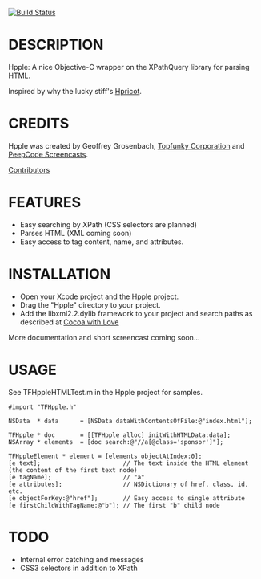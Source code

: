 [![Build Status](https://travis-ci.org/premedios/hpple.png)](https://travis-ci.org/premedios/hpple)

# DESCRIPTION

Hpple: A nice Objective-C wrapper on the XPathQuery library for parsing HTML.

Inspired by why the lucky stiff's [Hpricot](http://github.com/why/hpricot/tree/master).

# CREDITS

Hpple was created by Geoffrey Grosenbach, [Topfunky Corporation](http://topfunky.com) and [PeepCode Screencasts](http://peepcode.com).

[Contributors](https://github.com/topfunky/hpple/graphs/contributors)

# FEATURES

* Easy searching by XPath (CSS selectors are planned)
* Parses HTML (XML coming soon)
* Easy access to tag content, name, and attributes.

# INSTALLATION

* Open your Xcode project and the Hpple project.
* Drag the "Hpple" directory to your project.
* Add the libxml2.2.dylib framework to your project and search paths as described at [Cocoa with Love](http://cocoawithlove.com/2008/10/using-libxml2-for-parsing-and-xpath.html)

More documentation and short screencast coming soon...

# USAGE

See TFHppleHTMLTest.m in the Hpple project for samples.

```objc
#import "TFHpple.h"

NSData  * data      = [NSData dataWithContentsOfFile:@"index.html"];

TFHpple * doc       = [[TFHpple alloc] initWithHTMLData:data];
NSArray * elements  = [doc search:@"//a[@class='sponsor']"];

TFHppleElement * element = [elements objectAtIndex:0];
[e text];                       // The text inside the HTML element (the content of the first text node)
[e tagName];                    // "a"
[e attributes];                 // NSDictionary of href, class, id, etc.
[e objectForKey:@"href"];       // Easy access to single attribute
[e firstChildWithTagName:@"b"]; // The first "b" child node
```

# TODO

* Internal error catching and messages
* CSS3 selectors in addition to XPath


